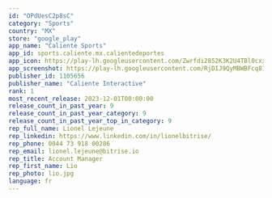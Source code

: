 ```yaml
---
id: "OPdUesC2p8sC"
category: "Sports"
country: "MX"
store: "google_play"
app_name: "Caliente Sports"
app_id: sports.caliente.mx.calientedeportes
app_icon: https://play-lh.googleusercontent.com/Zwrfdi2852K3K2U4TBl0cxxOk0zqwUEBmzmCOBotQCtaT6ROdk4CXO9TUk5JjmuwI_0
app_screenshot: https://play-lh.googleusercontent.com/RjDIJ9QyMBWBFcq814SxOTu3O6ZiZwp15IYGz8luOTPWxT0-srKyOyBJPJltKMNPjg
publisher_id: 1105656
publisher_name: "Caliente Interactive"
rank: 1
most_recent_release: 2023-12-01T00:00:00
release_count_in_past_year: 9
release_count_in_past_year_category: 9
release_count_in_past_year_top_in_category: 9
rep_full_name: Lionel Lejeune
rep_linkedin: https://www.linkedin.com/in/lionelbitrise/
rep_phone: 0044 73 918 00286
rep_email: lionel.lejeune@bitrise.io
rep_title: Account Manager
rep_first_name: Lio
rep_photo: lio.jpg
language: fr
---
```

